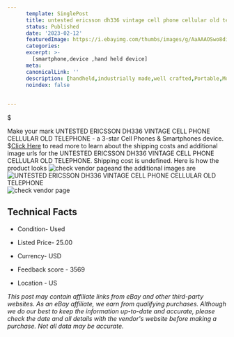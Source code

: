 ```yaml
---
      template: SinglePost
      title: untested ericsson dh336 vintage cell phone cellular old telephone
      status: Published
      date: '2023-02-12'
      featuredImage: https://i.ebayimg.com/thumbs/images/g/AaAAAOSwo8ditegG/s-l225.jpg
      categories: 
      excerpt: >-
        [smartphone,device ,hand held device]
      meta:
      canonicalLink: ''
      description: [handheld,industrially made,well crafted,Portable,Mobile,Compact,Convenient,Lightweight,Maneuverable,Man-portable,Miniature,Carriable,Hand-held,Light,Holdable,Transportable,Mobile device,Pocket-sized,On-the-go,Wireless,Cordless,Compact size,Convenient size, smartphone,device ,hand held device]
      noindex: false
      
        
---
```

$

Make your mark UNTESTED ERICSSON DH336 VINTAGE CELL PHONE CELLULAR OLD TELEPHONE - a 3-star Cell Phones & Smartphones device.
$[Click Here](https://www.ebay.com/itm/175330298736?hash=item28d2800b70%3Ag%3AAaAAAOSwo8ditegG&mkevt=1&mkcid=1&mkrid=711-53200-19255-0&campid=%253CePNCampaignId%253E&customid=%253CreferenceId%253E&toolid=10049) to read more to learn about the shipping costs and additional image urls for the UNTESTED ERICSSON DH336 VINTAGE CELL PHONE CELLULAR OLD TELEPHONE. Shipping cost is undefined. Here is how the product looks ![check vendor page](https://i.ebayimg.com/thumbs/images/g/AaAAAOSwo8ditegG/s-l225.jpg)and the additional images are![UNTESTED ERICSSON DH336 VINTAGE CELL PHONE CELLULAR OLD TELEPHONE](https://i.ebayimg.com/images/g/AaAAAOSwo8ditegG/s-l1600.jpg)![check vendor page](https://origin-galleryplus.ebayimg.com/ws/web/175330298736_2_0_1/225x225.jpg,https://origin-galleryplus.ebayimg.com/ws/web/175330298736_3_0_1/225x225.jpg,https://origin-galleryplus.ebayimg.com/ws/web/175330298736_4_0_1/225x225.jpg,https://origin-galleryplus.ebayimg.com/ws/web/175330298736_5_0_1/225x225.jpg,https://origin-galleryplus.ebayimg.com/ws/web/175330298736_6_0_1/225x225.jpg,https://origin-galleryplus.ebayimg.com/ws/web/175330298736_7_0_1/225x225.jpg)



 ## Technical Facts 



     
      

 - Condition- Used 


      

 - Listed Price- 25.00 


      

 - Currency- USD 


      

 - Feedback score - 3569 


      

 - Location - US 


      
      

 *_This post may contain affiliate links from eBay and other third-party websites. As an eBay affiliate, we earn from qualifying purchases. Although we do our best to keep the information up-to-date and accurate, please check the date and all details with the vendor's website before making a purchase. Not all data may be accurate._*






